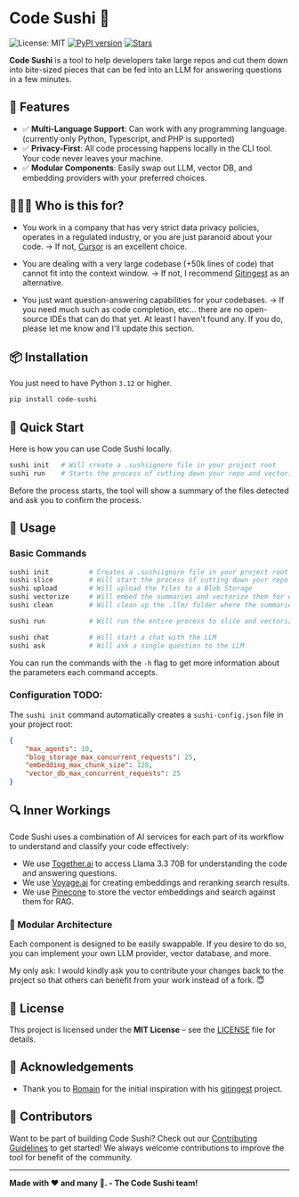 # Code Sushi 🍣

![License: MIT](https://img.shields.io/badge/License-MIT-blue.svg)
[![PyPI version](https://badge.fury.io/py/code-sushi.svg)](https://badge.fury.io/py/code-sushi)
[![Stars](https://img.shields.io/github/stars/frenchmajesty/code-sushi?style=social.svg)](https://github.com/frenchmajesty/code-sushi)


**Code Sushi** is a tool to help developers take large repos and cut them down into bite-sized pieces that can be fed into an LLM for answering questions in a few minutes.

## 🌟 Features
  
- ✅ **Multi-Language Support**: Can work with any programming language. (currently only Python, Typescript, and PHP is supported)
- ✅ **Privacy-First**: All code processing happens locally in the CLI tool. Your code never leaves your machine.  
- ✅ **Modular Components**: Easily swap out LLM, vector DB, and embedding providers with your preferred choices.

## 🧑‍🤝‍🧑 Who is this for?

- You work in a company that has very strict data privacy policies, operates in a regulated industry, or you are just paranoid about your code.
-> If not, [Cursor](https://www.cursor.com) is an excellent choice.

- You are dealing with a very large codebase (+50k lines of code) that cannot fit into the context window.
-> If not, I recommend [Gitingest](https://github.com/cyclotruc/gitingest) as an alternative.

- You just want question-answering capabilities for your codebases.
-> If you need much such as code completion, etc... there are no open-source IDEs that can do that yet. At least I haven't found any. If you do, please let me know and I'll update this section.

## 📦 Installation

You just need to have Python `3.12` or higher.
```sh
pip install code-sushi
```

## 🚀 Quick Start

Here is how you can use Code Sushi locally.

```sh
sushi init   # Will create a .sushiignore file in your project root
sushi run    # Starts the process of cutting down your repo and vectorizing the chunks
```

Before the process starts, the tool will show a summary of the files detected and ask you to confirm the process.

## 📖 Usage

### **Basic Commands**

```sh
sushi init          # Creates a .sushiignore file in your project root
sushi slice         # Will start the process of cutting down your repo into smaller pieces
sushi upload        # Will upload the files to a Blob Storage
sushi vectorize     # Will embed the summaries and vectorize them for every file and chunk in disk
sushi clean         # Will clean up the .llm/ folder where the summaries are stored

sushi run           # Will run the entire process to slice and vectorize your repo in one command

sushi chat          # Will start a chat with the LLM
sushi ask           # Will ask a single question to the LLM
```

You can run the commands with the `-h` flag to get more information about the parameters each command accepts.

### **Configuration** TODO:
The `sushi init` command automatically creates a `sushi-config.json` file in your project root:
```json
{
    "max_agents": 10,
    "blog_storage_max_concurrent_requests": 25,
    "embedding_max_chunk_size": 128,
    "vector_db_max_concurrent_requests": 25
}
```

## 🔍 Inner Workings

Code Sushi uses a combination of AI services for each part of its workflow to understand and classify your code effectively:

- We use [Together.ai](https://together.ai) to access Llama 3.3 70B for understanding the code and answering questions.
- We use [Voyage.ai](https://voyageai.com) for creating embeddings and reranking search results.
- We use [Pinecone](https://pinecone.io) to store the vector embeddings and search against them for RAG.

### 🔄 Modular Architecture
Each component is designed to be easily swappable. If you desire to do so, you can implement your own LLM provider, vector database, and more. 

My only ask: I would kindly ask you to contribute your changes back to the project so that others can benefit from your work instead of a fork. 😇

## 📝 License

This project is licensed under the **MIT License** – see the [LICENSE](LICENSE) file for details.

## 🙏 Acknowledgements
- Thank you to [Romain](https://github.com/cyclotruc) for the initial inspiration with his [gitingest](https://github.com/cyclotruc/gitingest) project.

## 👥 Contributors

Want to be part of building Code Sushi? Check out our [Contributing Guidelines](CONTRIBUTING.md) to get started! We always welcome contributions to improve the tool for benefit of the community.

---

**Made with ❤️ and many 🍣. - The Code Sushi team!**
